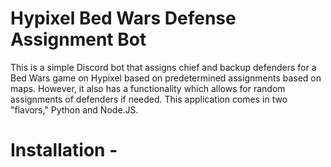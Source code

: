 # Hypixel Bed Wars Defense Assignment Bot
This is a simple Discord bot that assigns chief and backup defenders for a Bed Wars game on Hypixel based on predetermined assignments based on maps. However, it also has a functionality which allows for random assignments of defenders if needed. This application comes in two "flavors," Python and Node.JS.

# Installation - 
<!--stackedit_data:
eyJoaXN0b3J5IjpbLTMwMjExNTYwNV19
-->